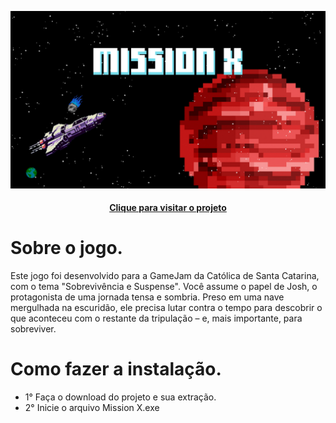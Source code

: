 ![Exemplo de Interface](./assets/preview.jpg)
<h4 align="center"><a href="https://vitorkeller.itch.io/missionx">Clique para visitar o projeto</a></h4>

# Sobre o jogo.
Este jogo foi desenvolvido para a GameJam da Católica de Santa Catarina, com o tema "Sobrevivência e Suspense". Você assume o papel de Josh, o protagonista de uma jornada tensa e sombria. Preso em uma nave mergulhada na escuridão, ele precisa lutar contra o tempo para descobrir o que aconteceu com o restante da tripulação – e, mais importante, para sobreviver.

# Como fazer a instalação.
- 1° Faça o download do projeto e sua extração.
- 2° Inicie o arquivo Mission X.exe